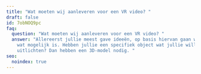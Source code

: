 ```yaml
---
title: "Wat moeten wij aanleveren voor een VR video? "
draft: false
id: 7obNOQ9pc
faq:
  question: "Wat moeten wij aanleveren voor een VR video? "
  answer: "Allereerst jullie meest gave ideeën, op basis hiervan gaan we kijken
    wat mogelijk is. Hebben jullie een specifiek object wat jullie willen
    uitlichten? Dan hebben een 3D-model nodig. "
seo:
  noindex: true
---
```

